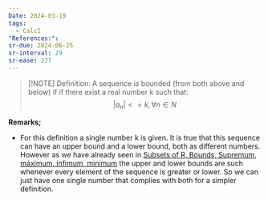 ```yaml
---
Date: 2024-03-19
tags:
  - CalcI
"References:": 
sr-due: 2024-06-25
sr-interval: 29
sr-ease: 277
---
```


> [!NOTE] Definition: 
> A sequence is bounded (from both above and below) if if there exist a real number k such that: 
> $$
> |a_n| <= k ,\forall n\in N
> $$
> 

**Remarks;**
+ For this definition a single number k is given. It is true that this sequence can have an upper bound and a lower bound, both as different numbers. However as we have already seen in [Subsets of  R, Bounds, Supremum, máximum, infimum, minimum](Subsets%20of%20%20R,%20Bounds,%20Supremum,%20máximum,%20infimum,%20minimum.md) the upper and lower bounds are such whenever every element of the sequence is greater or lower. So we can just have one single number that complies with both for a simpler definition. 

